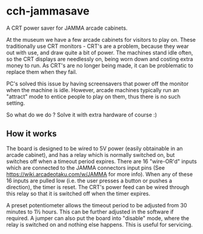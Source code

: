 # cch-jammasave
A CRT power saver for JAMMA arcade cabinets.

At the museum we have a few arcade cabinets for visitors to play on. These traditionally use CRT monitors -  CRT's are a problem, because they wear out with use, and draw quite a bit of power. The machines stand idle often, so the CRT displays are needlessly on, being worn down and costing extra money to run. As CRT's are no longer being made, it can be problematic to replace them when they fail.

PC's solved this issue by having screensavers that power off the monitor when the machine is idle. However, arcade machines typically run an "attract" mode to entice people to play on them, thus there is no such setting.

So what do we do ? Solve it with extra hardware of course :)

## How it works

The board is designed to be wired to 5V power (easily obtainable in an arcade cabinet), and has a relay which is normally switched on, but switches off when a timeout period expires. There are  16 "wire-OR'd" inputs which are connected to the JAMMA connectors input pins (See https://wiki.arcadeotaku.com/w/JAMMA for more info). When any of these 16 inputs are pulled low (i.e. the user presses a button or pushes a direction), the timer is reset. The CRT's power feed can be wired through this relay so that it is switched off when the timer expires.

A preset potentiometer allows the timeout period to be adjusted from 30 minutes to 1½ hours. This can be further adjusted in the software if required.
A jumper can also put the board into "disable" mode, where the relay is switched on and nothing else happens. This is useful for servicing.
